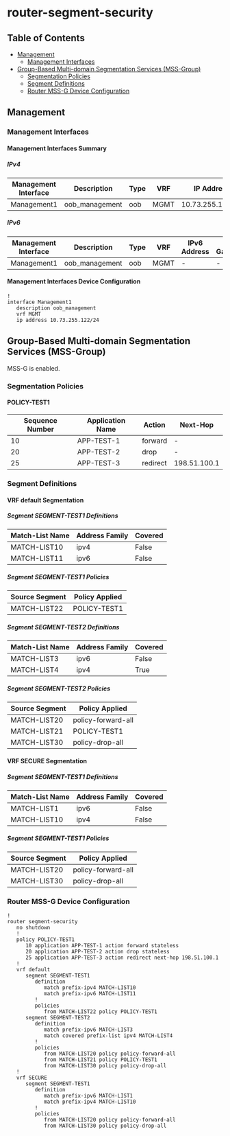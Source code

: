# router-segment-security

## Table of Contents

- [Management](#management)
  - [Management Interfaces](#management-interfaces)
- [Group-Based Multi-domain Segmentation Services (MSS-Group)](#group-based-multi-domain-segmentation-services-mss-group)
  - [Segmentation Policies](#segmentation-policies)
  - [Segment Definitions](#segment-definitions)
  - [Router MSS-G Device Configuration](#router-mss-g-device-configuration)

## Management

### Management Interfaces

#### Management Interfaces Summary

##### IPv4

| Management Interface | Description | Type | VRF | IP Address | Gateway |
| -------------------- | ----------- | ---- | --- | ---------- | ------- |
| Management1 | oob_management | oob | MGMT | 10.73.255.122/24 | 10.73.255.2 |

##### IPv6

| Management Interface | Description | Type | VRF | IPv6 Address | IPv6 Gateway |
| -------------------- | ----------- | ---- | --- | ------------ | ------------ |
| Management1 | oob_management | oob | MGMT | - | - |

#### Management Interfaces Device Configuration

```eos
!
interface Management1
   description oob_management
   vrf MGMT
   ip address 10.73.255.122/24
```

## Group-Based Multi-domain Segmentation Services (MSS-Group)

MSS-G is enabled.

### Segmentation Policies

#### POLICY-TEST1

| Sequence Number | Application Name | Action | Next-Hop |
| --------------- | ---------------- | ------ | -------- |
| 10 | APP-TEST-1 | forward | - |
| 20 | APP-TEST-2 | drop | - |
| 25 | APP-TEST-3 | redirect | 198.51.100.1 |

### Segment Definitions

#### VRF default Segmentation

##### Segment SEGMENT-TEST1 Definitions

| Match-List Name | Address Family | Covered |
| ------------ | -------------- | ------- |
| MATCH-LIST10 | ipv4 | False |
| MATCH-LIST11 | ipv6 | False |

##### Segment SEGMENT-TEST1 Policies

| Source Segment | Policy Applied |
| -------------- | -------------- |
| MATCH-LIST22 | POLICY-TEST1 |

##### Segment SEGMENT-TEST2 Definitions

| Match-List Name | Address Family | Covered |
| ------------ | -------------- | ------- |
| MATCH-LIST3 | ipv6 | False |
| MATCH-LIST4 | ipv4 | True |

##### Segment SEGMENT-TEST2 Policies

| Source Segment | Policy Applied |
| -------------- | -------------- |
| MATCH-LIST20 | policy-forward-all |
| MATCH-LIST21 | POLICY-TEST1 |
| MATCH-LIST30 | policy-drop-all |

#### VRF SECURE Segmentation

##### Segment SEGMENT-TEST1 Definitions

| Match-List Name | Address Family | Covered |
| ------------ | -------------- | ------- |
| MATCH-LIST1 | ipv6 | False |
| MATCH-LIST10 | ipv4 | False |

##### Segment SEGMENT-TEST1 Policies

| Source Segment | Policy Applied |
| -------------- | -------------- |
| MATCH-LIST20 | policy-forward-all |
| MATCH-LIST30 | policy-drop-all |

### Router MSS-G Device Configuration

```eos
!
router segment-security
   no shutdown
   !
   policy POLICY-TEST1
      10 application APP-TEST-1 action forward stateless
      20 application APP-TEST-2 action drop stateless
      25 application APP-TEST-3 action redirect next-hop 198.51.100.1
   !
   vrf default
      segment SEGMENT-TEST1
         definition
            match prefix-ipv4 MATCH-LIST10
            match prefix-ipv6 MATCH-LIST11
         !
         policies
            from MATCH-LIST22 policy POLICY-TEST1
      segment SEGMENT-TEST2
         definition
            match prefix-ipv6 MATCH-LIST3
            match covered prefix-list ipv4 MATCH-LIST4
         !
         policies
            from MATCH-LIST20 policy policy-forward-all
            from MATCH-LIST21 policy POLICY-TEST1
            from MATCH-LIST30 policy policy-drop-all
   !
   vrf SECURE
      segment SEGMENT-TEST1
         definition
            match prefix-ipv6 MATCH-LIST1
            match prefix-ipv4 MATCH-LIST10
         !
         policies
            from MATCH-LIST20 policy policy-forward-all
            from MATCH-LIST30 policy policy-drop-all
```
